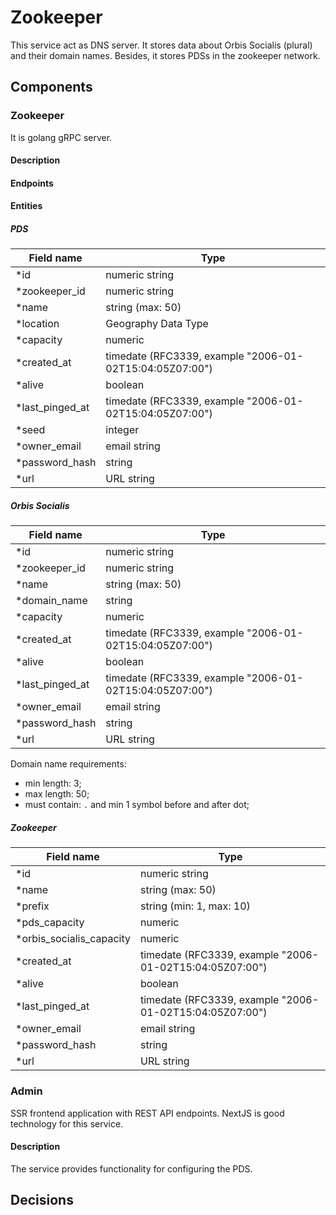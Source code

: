 # Zookeeper

This service act as DNS server.
It stores data about Orbis Socialis (plural) and their domain names.
Besides, it stores PDSs in the zookeeper network.

## Components

### Zookeeper

It is golang gRPC server.

#### Description

#### Endpoints

#### Entities

##### PDS

| Field name        | Type                                                               |
|-------------------|--------------------------------------------------------------------|
| *id               | numeric string                                                     |
| *zookeeper_id     | numeric string                                                     |
| *name             | string (max: 50)                                                   |
| *location         | Geography Data Type                                                |
| *capacity         | numeric                                                            |
| *created_at       | timedate (RFC3339, example "2006-01-02T15:04:05Z07:00")            |
| *alive            | boolean                                                            |
| *last_pinged_at   | timedate (RFC3339, example "2006-01-02T15:04:05Z07:00")            |
| *seed             | integer                                                            |
| *owner_email      | email string                                                       |
| *password_hash    | string                                                             |
| *url              | URL string                                                         |

##### Orbis Socialis

| Field name        | Type                                                               |
|-------------------|--------------------------------------------------------------------|
| *id               | numeric string                                                     |
| *zookeeper_id     | numeric string                                                     |
| *name             | string (max: 50)                                                   |
| *domain_name      | string                                                             |
| *capacity         | numeric                                                            |
| *created_at       | timedate (RFC3339, example "2006-01-02T15:04:05Z07:00")            |
| *alive            | boolean                                                            |
| *last_pinged_at   | timedate (RFC3339, example "2006-01-02T15:04:05Z07:00")            |
| *owner_email      | email string                                                       |
| *password_hash    | string                                                             |
| *url              | URL string                                                         |

Domain name requirements:
- min length: 3;
- max length: 50;
- must contain: `.` and min 1 symbol before and after dot;

##### Zookeeper

| Field name               | Type                                                               |
|--------------------------|--------------------------------------------------------------------|
| *id                      | numeric string                                                     |
| *name                    | string (max: 50)                                                   |
| *prefix                  | string (min: 1, max: 10)                                           |
| *pds_capacity            | numeric                                                            |
| *orbis_socialis_capacity | numeric                                                            |
| *created_at              | timedate (RFC3339, example "2006-01-02T15:04:05Z07:00")            |
| *alive                   | boolean                                                            |
| *last_pinged_at          | timedate (RFC3339, example "2006-01-02T15:04:05Z07:00")            |
| *owner_email             | email string                                                       |
| *password_hash           | string                                                             |
| *url                     | URL string                                                         |

### Admin

SSR frontend application with REST API endpoints.
NextJS is good technology for this service.

#### Description

The service provides functionality for configuring the PDS.

## Decisions

